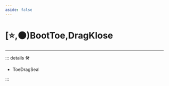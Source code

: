 ```yaml
---
aside: false
---
```

# [⭐,🟠)<labor>BootToe</labor>,<motor>DragKlose</motor>

---

<!-- =================================================== -->
<!-- =================================================== -->
<!-- =================================================== -->
<!-- =================================================== -->
<!-- =================================================== -->
::: details 🛠

- ToeDragSeal

:::
